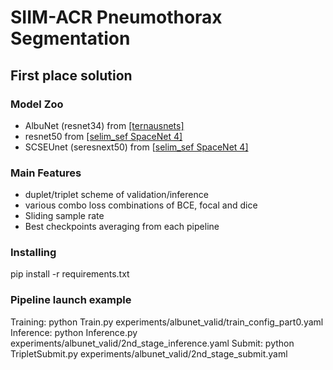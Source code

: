 # SIIM-ACR Pneumothorax Segmentation

## First place solution 

### Model Zoo
- AlbuNet (resnet34) from [\[ternausnets\]](https://github.com/ternaus/TernausNet)
- resnet50 from [\[selim_sef SpaceNet 4\]](https://github.com/SpaceNetChallenge/SpaceNet_Off_Nadir_Solutions/tree/master/selim_sef/zoo)
- SCSEUnet (seresnext50) from \[[selim_sef SpaceNet 4\]](https://github.com/SpaceNetChallenge/SpaceNet_Off_Nadir_Solutions/tree/master/selim_sef/zoo)

### Main Features
- duplet/triplet scheme of validation/inference
- various combo loss combinations of BCE, focal and dice
- Sliding sample rate
- Best checkpoints averaging from each pipeline

### Installing
pip install -r requirements.txt

### Pipeline launch example
Training: python Train.py experiments/albunet_valid/train_config_part0.yaml
Inference: python Inference.py experiments/albunet_valid/2nd_stage_inference.yaml
Submit: python TripletSubmit.py experiments/albunet_valid/2nd_stage_submit.yaml
